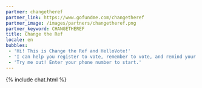 ```yaml
---
partner: changetheref
partner_link: https://www.gofundme.com/changetheref
partner_image: /images/partners/changetheref.png
partner_keyword: CHANGETHEREF
title: Change the Ref
locale: en
bubbles:
 - 'Hi! This is Change the Ref and HelloVote!'
 - 'I can help you register to vote, remember to vote, and remind your friends to vote too.'
 - 'Try me out! Enter your phone number to start.'
---
```

{% include chat.html %}



